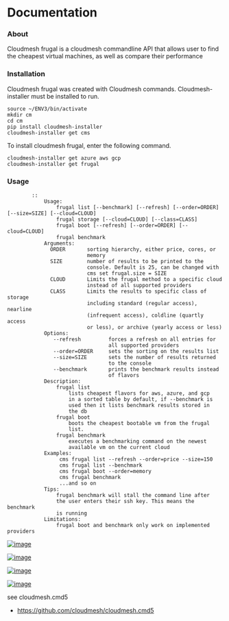 Documentation
=============
### About

Cloudmesh frugal is a cloudmesh commandline API that allows user to find the cheapest virtual machines, as well as compare their performance

### Installation

Cloudmesh frugal was created with Cloudmesh commands. Cloudmesh-installer must be installed to run.
```
source ~/ENV3/bin/activate
mkdir cm
cd cm
pip install cloudmesh-installer
cloudmesh-installer get cms
```

To install cloudmesh frugal, enter the following command. 

```
cloudmesh-installer get azure aws gcp
cloudmesh-installer get frugal
```

### Usage

```
        ::
            Usage:
                frugal list [--benchmark] [--refresh] [--order=ORDER] [--size=SIZE] [--cloud=CLOUD]
                frugal storage [--cloud=CLOUD] [--class=CLASS]
                frugal boot [--refresh] [--order=ORDER] [--cloud=CLOUD]
                frugal benchmark
            Arguments:
              ORDER       sorting hierarchy, either price, cores, or
                          memory
              SIZE        number of results to be printed to the
                          console. Default is 25, can be changed with
                          cms set frugal.size = SIZE
              CLOUD       Limits the frugal method to a specific cloud
                          instead of all supported providers
              CLASS       Limits the results to specific class of storage
                          including standard (regular access), nearline 
                          (infrequent access), coldline (quartly access 
                          or less), or archive (yearly access or less)
            Options:
               --refresh         forces a refresh on all entries for
                                 all supported providers
               --order=ORDER     sets the sorting on the results list
               --size=SIZE       sets the number of results returned
                                 to the console
               --benchmark       prints the benchmark results instead
                                 of flavors
            Description:
                frugal list
                    lists cheapest flavors for aws, azure, and gcp
                    in a sorted table by default, if --benchmark is
                    used then it lists benchmark results stored in
                    the db
                frugal boot
                    boots the cheapest bootable vm from the frugal
                    list.
                frugal benchmark
                    executes a benchmarking command on the newest
                    available vm on the current cloud
            Examples:
                 cms frugal list --refresh --order=price --size=150
                 cms frugal list --benchmark
                 cms frugal boot --order=memory
                 cms frugal benchmark
                 ...and so on
            Tips:
                frugal benchmark will stall the command line after
                the user enters their ssh key. This means the benchmark
                is running
            Limitations:
                frugal boot and benchmark only work on implemented providers
```


[![image](https://img.shields.io/travis/TankerHQ/cloudmesh-bar.svg?branch=master)](https://travis-ci.org/TankerHQ/cloudmesn-bar)

[![image](https://img.shields.io/pypi/pyversions/cloudmesh-bar.svg)](https://pypi.org/project/cloudmesh-bar)

[![image](https://img.shields.io/pypi/v/cloudmesh-bar.svg)](https://pypi.org/project/cloudmesh-bar/)

[![image](https://img.shields.io/github/license/TankerHQ/python-cloudmesh-bar.svg)](https://github.com/TankerHQ/python-cloudmesh-bar/blob/master/LICENSE)

see cloudmesh.cmd5

* https://github.com/cloudmesh/cloudmesh.cmd5
